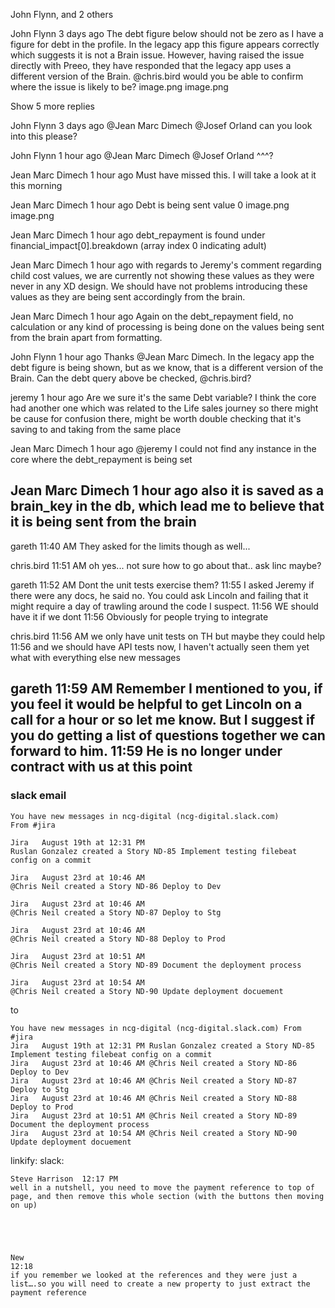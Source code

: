 
 John Flynn, and 2 others

John Flynn  3 days ago
The debt figure below should not be zero as I have a figure for debt in the profile.  In the legacy app this figure appears correctly which suggests it is not a Brain issue.  However, having raised the issue directly with Preeo, they have responded that the legacy app uses a different version of the Brain.
@chris.bird would you be able to confirm where the issue is likely to be?
image.png
image.png







Show 5 more replies

John Flynn  3 days ago
@Jean Marc Dimech @Josef Orland can you look into this please?




John Flynn  1 hour ago
@Jean Marc Dimech @Josef Orland ^^^?




Jean Marc Dimech  1 hour ago
Must have missed this. I will take a look at it this morning




Jean Marc Dimech  1 hour ago
Debt is being sent value 0
image.png
image.png




Jean Marc Dimech  1 hour ago
debt_repayment is found under financial_impact[0].breakdown (array index 0 indicating adult)




Jean Marc Dimech  1 hour ago
with regards to Jeremy's comment regarding child cost values, we are currently not showing these values as they were never in any XD design. We should have not problems introducing these values as they are being sent accordingly from the brain.




Jean Marc Dimech  1 hour ago
Again on the debt_repayment field, no calculation or any kind of processing is being done on the values being sent from the brain apart from formatting.




John Flynn  1 hour ago
Thanks @Jean Marc Dimech.
In the legacy app the debt figure is being shown, but as we know, that is a different version of the Brain.  Can the debt query above be checked, @chris.bird?




jeremy  1 hour ago
Are we sure it's the same Debt variable? I think the core had another one which was related to the Life sales journey so there might be cause for confusion there, might be worth double checking that it's saving to and taking from the same place




Jean Marc Dimech  1 hour ago
@jeremy I could not find any instance in the core where the debt_repayment is being set




Jean Marc Dimech  1 hour ago
also it is saved as a brain_key in the db, which lead me to believe that it is being sent from the brain
---

gareth  11:40 AM
They asked for the limits though as well...






chris.bird  11:51 AM
oh yes... not sure how to go about that.. ask linc maybe?

gareth  11:52 AM
Dont the unit tests exercise them?
11:55
I asked Jeremy if there were any docs, he said no. You could ask Lincoln and failing that it might require a day of trawling around the code I suspect.
11:56
WE should have it if we dont
11:56
Obviously for people trying to integrate

chris.bird  11:56 AM
we only have unit tests on TH but maybe they could help
11:56
and we should have API tests now, I haven't actually seen them yet what with everything else
new messages

gareth  11:59 AM
Remember I mentioned to you, if you feel it would be helpful to get Lincoln on a call for a hour or so let me know. But I suggest if you do getting a list of questions together we can forward to him.
11:59
He is no longer under contract with us at this point
---

### slack email

```
You have new messages in ncg-digital (ncg-digital.slack.com)
From #jira

Jira   August 19th at 12:31 PM
Ruslan Gonzalez created a Story ND-85 Implement testing filebeat config on a commit

Jira   August 23rd at 10:46 AM
@Chris Neil created a Story ND-86 Deploy to Dev

Jira   August 23rd at 10:46 AM
@Chris Neil created a Story ND-87 Deploy to Stg

Jira   August 23rd at 10:46 AM
@Chris Neil created a Story ND-88 Deploy to Prod

Jira   August 23rd at 10:51 AM
@Chris Neil created a Story ND-89 Document the deployment process

Jira   August 23rd at 10:54 AM
@Chris Neil created a Story ND-90 Update deployment docuement
```
to
```
You have new messages in ncg-digital (ncg-digital.slack.com) From #jira
Jira   August 19th at 12:31 PM Ruslan Gonzalez created a Story ND-85 Implement testing filebeat config on a commit
Jira   August 23rd at 10:46 AM @Chris Neil created a Story ND-86 Deploy to Dev
Jira   August 23rd at 10:46 AM @Chris Neil created a Story ND-87 Deploy to Stg
Jira   August 23rd at 10:46 AM @Chris Neil created a Story ND-88 Deploy to Prod
Jira   August 23rd at 10:51 AM @Chris Neil created a Story ND-89 Document the deployment process
Jira   August 23rd at 10:54 AM @Chris Neil created a Story ND-90 Update deployment docuement
```

linkify: slack:
```
Steve Harrison  12:17 PM
well in a nutshell, you need to move the payment reference to top of page, and then remove this whole section (with the buttons then moving on up)





New
12:18
if you remember we looked at the references and they were just a list….so you will need to create a new property to just extract the payment reference
```

